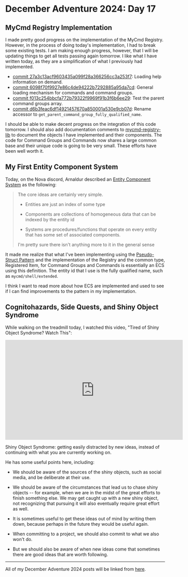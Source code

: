 # December Adventure 2024: Day 17

## MyCmd Registry Implementation

I made pretty good progress on the implementation of the MyCmd Registry. However, in the process of doing today's implementation, I had to break some existing tests. I am making enough progress, however, that I will be updating things to get all tests passing again tomorrow. I like what I have written today, as they are a simplification of what I previously had implemented.

* [commit 27a3c13acf9603435a099f28a366256cc3a253f7](https://github.com/travisbhartwell/mycmd/commit/27a3c13acf9603435a099f28a366256cc3a253f7): Loading help information on demand.
* [commit 6098f70f9927e86c4de94222b7292885a95da7cd](https://github.com/travisbhartwell/mycmd/commit/6098f70f9927e86c4de94222b7292885a95da7cd): General loading mechanism for commands and command groups.
* [commit f013c254bbcfa772b79322f9969f91b3f6b6ee29](https://github.com/travisbhartwell/mycmd/commit/f013c254bbcfa772b79322f9969f91b3f6b6ee29): Test the parent command groups array.
* [commit d6b3feac6df14921457670a850001a530e9cb07d](https://github.com/travisbhartwell/mycmd/commit/d6b3feac6df14921457670a850001a530e9cb07d): Rename accessor to `get_parent_command_group_fully_qualified_name`.

I should be able to make decent progress on the integration of this code tomorrow. I should also add documentation comments to [mycmd-registry-lib](https://github.com/travisbhartwell/mycmd/blob/d6b3feac6df14921457670a850001a530e9cb07d/mycmd/mycmd-registry-lib) to document the objects I have implemented and their components. The code for Command Groups and Commands now shares a large common base and their unique code is going to be very small. These efforts have been well worth it.

## My First Entity Component System

Today, on the Nova discord, Arnaldur described an [Entity Component System](https://en.wikipedia.org/wiki/Entity_component_system) as the following:

> The core ideas are certainly very simple.
>
> * Entities are just an index of some type
>
> * Components are collections of homogeneous data that can be indexed by the entity id
>
> * Systems are procedures/functions that operate on every entity that has some set of associated components.
>
> I'm pretty sure there isn't anything more to it in the general sense

It made me realize that what I've been implementing using the [Pseudo-Struct Pattern](../2024-12-07-december-adventure-2024:-day-7/#mycmd-development-pattern-pseudo-structs) and the implementation of the Registry and the common type, Registered Item, for Command Groups and Commands is essentially an ECS using this definition. The entity id that I use is the fully qualified name, such as `mycmd/shell/extended`.

I think I want to read more about how ECS are implemented and used to see if I can find improvements to the pattern in my implementation.

## Cognitohazards, Side Quests, and Shiny Object Syndrome

While walking on the treadmill today, I watched this video, "Tired of Shiny Object Syndrome? Watch This":

<iframe width="560" height="315" src="https://www.youtube.com/embed/WsIHnKph3BE?si=0HuedgBwfitQOVeb" title="YouTube video player" frameborder="0" allow="accelerometer; autoplay; clipboard-write; encrypted-media; gyroscope; picture-in-picture; web-share" referrerpolicy="strict-origin-when-cross-origin" allowfullscreen></iframe>

Shiny Object Syndrome: getting easily distracted by new ideas, instead of continuing with what you are currently working on.

He has some useful points here, including:
* We should be aware of the sources of the shiny objects, such as social media, and be deliberate at their use.

* We should be aware of the circumstances that lead us to chase shiny objects -- for example, when we are in the midst of the great efforts to finish something else. We may get caught up with a new shiny object, not recognizing that pursuing it will also eventually require great effort as well.

* It is sometimes useful to get these ideas out of mind by writing them down, because perhaps in the future they would be useful again.

* When committing to a project, we should also commit to what we also won't do.

* But we should also be aware of when new ideas come that sometimes there are good ideas that are worth following.

---

All of my December Adventure 2024 posts will be linked from [here](../../december-adventure-2024).

